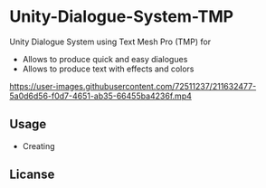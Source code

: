 # Unity-Dialogue-System-TMP

Unity Dialogue System using Text Mesh Pro (TMP) for

- Allows to produce quick and easy dialogues
- Allows to produce text with effects and colors

https://user-images.githubusercontent.com/72511237/211632477-5a0d6d56-f0d7-4651-ab35-66455ba4236f.mp4


## Usage

- Creating 


## Licanse 





